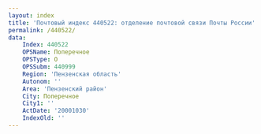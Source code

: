 ```yaml
---
layout: index
title: 'Почтовый индекс 440522: отделение почтовой связи Почты России'
permalink: /440522/
data:
    Index: 440522
    OPSName: Поперечное
    OPSType: О
    OPSSubm: 440999
    Region: 'Пензенская область'
    Autonom: ''
    Area: 'Пензенский район'
    City: Поперечное
    City1: ''
    ActDate: '20001030'
    IndexOld: ''
---
```

